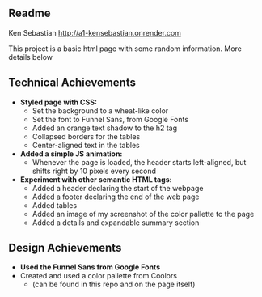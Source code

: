 Readme 
---

Ken Sebastian
http://a1-kensebastian.onrender.com

This project is a basic html page with some random information. More details below

## Technical Achievements
- **Styled page with CSS:**
  - Set the background to a wheat-like color
  - Set the font to Funnel Sans, from Google Fonts
  - Added an orange text shadow to the h2 tag
  - Collapsed borders for the tables
  - Center-aligned text in the tables
- **Added a simple JS animation:**
  - Whenever the page is loaded, the header starts left-aligned, but shifts right by 10 pixels every second
- **Experiment with other semantic HTML tags:**
  - Added a header declaring the start of the webpage
  - Added a footer declaring the end of the web page
  - Added tables
  - Added an image of my screenshot of the color pallette to the page
  - Added a details and expandable summary section

## Design Achievements
- **Used the Funnel Sans from Google Fonts**
- Created and used a color pallette from Coolors 
  - (can be found in this repo and on the page itself)
